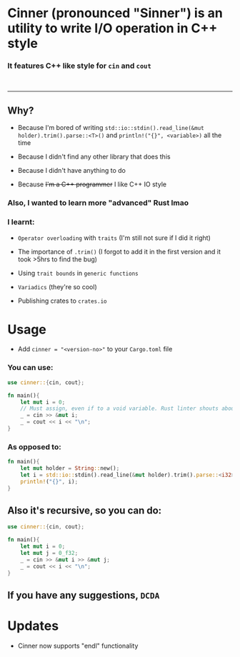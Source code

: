 # Cinner (pronounced "Sinner") is an utility to write I/O operation in C++ style

### It features C++ like style for `cin` and `cout`
<br>

---

## Why?

- Because I'm bored of writing `std::io::stdin().read_line(&mut holder).trim().parse::<T>()` and `println!("{}", <variable>)` all the time

- Because I didn't find any other library that does this

- Because I didn't have anything to do

- Because ~~I'm a C++ programmer~~ I like C++ IO style

### Also, I wanted to learn more "advanced" Rust lmao

### I learnt:

- `Operator overloading` with `traits` (I'm still not sure if I did it right)

- The importance of `.trim()` (I forgot to add it in the first version and it took >5hrs to find the bug) 

- Using `trait bounds` in `generic functions`

- `Variadics` (they're so cool) 

- Publishing crates to `crates.io`

# Usage

- Add `cinner = "<version-no>"` to your `Cargo.toml` file

### You can use:

```rust
use cinner::{cin, cout};

fn main(){
    let mut i = 0;
    // Must assign, even if to a void variable. Rust linter shouts about unused result otherwise.
    _ = cin >> &mut i;
    _ = cout << i << "\n";
}
```
### As opposed to:
```rust
fn main(){
    let mut holder = String::new();
    let i = std::io::stdin().read_line(&mut holder).trim().parse::<i32>().unwrap();
    println!("{}", i);
}
```

## Also it's recursive, so you can do:
```rust
use cinner::{cin, cout};

fn main(){
    let mut i = 0;
    let mut j = 0_f32;
    _ = cin >> &mut i >> &mut j;
    _ = cout << i << "\n";
}
```

## If you have any suggestions, `DCDA`

# Updates

- Cinner now supports "endl" functionality
